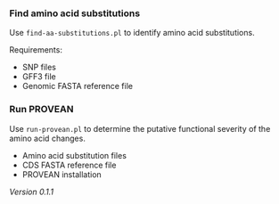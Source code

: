 ### Find amino acid substitutions

Use `find-aa-substitutions.pl` to identify amino acid substitutions.

Requirements:

- SNP files
- GFF3 file
- Genomic FASTA reference file

### Run PROVEAN

Use `run-provean.pl` to determine the putative functional severity of the amino acid changes.

- Amino acid substitution files
- CDS FASTA reference file
- PROVEAN installation

*Version 0.1.1*
